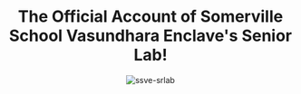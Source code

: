 <h1 align="center">The Official Account of Somerville School Vasundhara Enclave's Senior Lab!</h1>
<p align="center"> <img src="https://komarev.com/ghpvc/?username=ssve-srlab&label=Profile%20views&color=0e75b6&style=flat" alt="ssve-srlab" /> </p>

